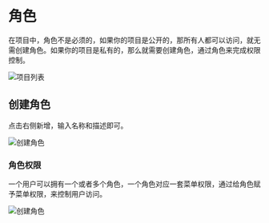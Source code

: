 # 角色

在项目中，角色不是必须的，如果你的项目是公开的，那所有人都可以访问，就无需创建角色。如果你的项目是私有的，那么就需要创建角色，通过角色来完成权限控制。

![项目列表](/project/role.png)

## 创建角色

点击右侧新增，输入名称和描述即可。

![创建角色](/project/createRole.png)

### 角色权限

一个用户可以拥有一个或者多个角色，一个角色对应一套菜单权限，通过给角色赋予菜单权限，来控制用户访问。

![创建角色](/project/roleLimit.png)

